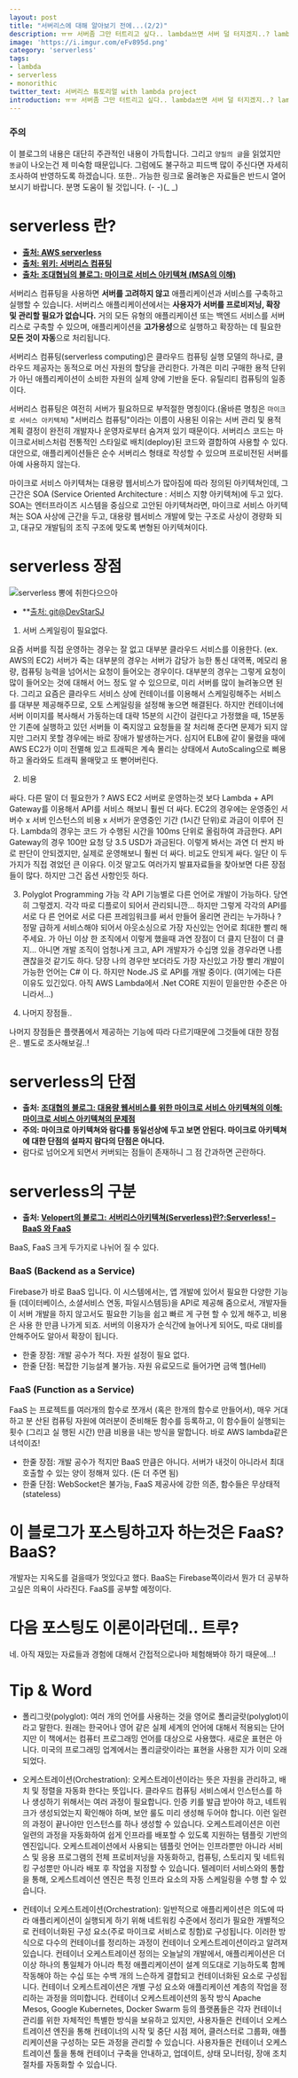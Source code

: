 ```yaml
---
layout: post
title: "서버리스에 대해 알아보기 전에...(2/2)"
description: ㅠㅠ 서버좀 그만 터트리고 싶다.. lambda쓰면 서버 덜 터지겠지..? lambda 프로젝트를 이용한 serverless 프로젝트...
image: 'https://i.imgur.com/eFv895d.png'
category: 'serverless'
tags:
- lambda
- serverless
- monorithic
twitter_text: 서버리스 튜토리얼 with lambda project
introduction: ㅠㅠ 서버좀 그만 터트리고 싶다.. lambda쓰면 서버 덜 터지겠지..? lambda 프로젝트를 이용한 serverless 프로젝트...
---
```


### 주의

이 블로그의 내용은 대단히 주관적인 내용이 가득합니다.
그리고 `양질의 글`을 읽었지만 `똥글`이 나오는건 제 미숙함 때문입니다.
그럼에도 불구하고 피드백 많이 주신다면 자세히 조사하여 반영하도록 하겠습니다.
또한.. 가능한 링크로 올려놓은 자료들은 반드시 열어보시기 바랍니다. 분명 도움이 될 것입니다.
(- -)(_ _)

# serverless 란?

- **[출처: AWS serverless](https://aws.amazon.com/ko/serverless)**
- **[출처: 위키: 서버리스 컴퓨팅](https://ko.wikipedia.org/wiki/%EC%84%9C%EB%B2%84%EB%A6%AC%EC%8A%A4_%EC%BB%B4%ED%93%A8%ED%8C%85)**
- **[출차: 조대협님의 블로그: 마이크로 서비스 아키텍쳐 (MSA의 이해)](http://bcho.tistory.com/948)**

서버리스 컴퓨팅을 사용하면 **서버를 고려하지 않고** 애플리케이션과 서비스를 구축하고 실행할 수 있습니다. 서버리스 애플리케이션에서는 **사용자가 서버를 프로비저닝, 확장 및 관리할 필요가 없습니다.** 거의 모든 유형의 애플리케이션 또는 백엔드 서비스를 서버리스로 구축할 수 있으며, 애플리케이션을 **고가용성**으로 실행하고 확장하는 데 필요한 **모든 것이 자동**으로 처리됩니다.


서버리스 컴퓨팅(serverless computing)은 클라우드 컴퓨팅 실행 모델의 하나로, 클라우드 제공자는 동적으로 머신 자원의 할당을 관리한다. 가격은 미리 구매한 용적 단위가 아닌 애플리케이션이 소비한 자원의 실제 양에 기반을 둔다. 유틸리티 컴퓨팅의 일종이다.

서버리스 컴퓨팅은 여전히 서버가 필요하므로 부적절한 명칭이다.(올바른 명칭은 `마이크로 서비스 아키텍쳐`) "서버리스 컴퓨팅"이라는 이름이 사용된 이유는 서버 관리 및 용적 계획 결정이 완전히 개발자나 운영자로부터 숨겨져 있기 때문이다. 서버리스 코드는 마이크로서비스처럼 전통적인 스타일로 배치(deploy)된 코드와 결합하여 사용할 수 있다. 대안으로, 애플리케이션들은 순수 서버리스 형태로 작성할 수 있으며 프로비전된 서버를 아예 사용하지 않는다.


마이크로 서비스 아키텍쳐는 대용량 웹서비스가 많아짐에 따라 정의된 아키텍쳐인데, 그 근간은 SOA (Service Oriented Architecture : 서비스 지향 아키텍쳐)에 두고 있다. SOA는 엔터프라이즈 시스템을 중심으로 고안된 아키텍쳐라면, 마이크로 서비스 아키텍쳐는 SOA 사상에 근간을 두고, 대용량 웹서비스 개발에 맞는 구조로 사상이 경량화 되고, 대규모 개발팀의 조직 구조에 맞도록 변형된 아키텍쳐이다.

# serverless 장점

![serverless 뽕에 취한다으으아](https://i.imgur.com/gDQLpna.jpg)

- **[출처: git@DevStarSJ](https://github.com/DevStarSJ/Study/blob/master/Blog/Cloud/AWS/Serverless/MonolithToServerless.01.md)


1. 서버 스케일링이 필요없다.

요즘 서버를 직접 운영하는 경우는 잘 없고 대부분 클라우드 서비스를 이용한다. (ex. AWS의 EC2) 서버가 죽는 대부분의 경우는 서버가 감당가
능한 통신 대역폭, 메모리 용량, 컴퓨팅 능력을 넘어서는 요청이 들어오는 경우이다. 대부분의 경우는 그렇게 요청이 많이 들어오는 것에 대해서
어느 정도 알 수 있으므로, 미리 서버를 많이 늘려놓으면 된다. 그리고 요즘은 클라우드 서비스 상에 컨테이너를 이용해서 스케일링해주는 서비스
를 대부분 제공해주므로, 오토 스케일링을 설정해 놓으면 해결된다. 하지만 컨테이너에 서버 이미지를 복사해서 가동하는데 대략 15분의 시간이 걸린다고 가정했을 때, 15분동안 기존에 실행하고 있던 서버들 이 죽지않고 요청들을 잘 처리해 준다면 문제가 되지 않지만 그러지 못할 경우에는 바로 장애가 발생하는거다. 심지어 ELB에 같이 물렸을 때에 AWS EC2가 이미 전멸해 있고 트래픽은 계속 몰리는 상태에서 AutoScaling으로 삐용하고 올라와도 트래픽 몰매맞고 또 뻗어버린다.

2. 비용

싸다. 다른 말이 더 필요한가 ? AWS EC2 서버로 운영하는것 보다 Lambda + API Gateway를 이용해서 API를 서비스 해보니 훨씬 더 싸다.
EC2의 경우에는 운영중인 서버수 x 서버 인스턴스의 비용 x 서버가 운영중인 기간 (1시간 단위)로 과금이 이루어 진다. Lambda의 경우는 코드
가 수행된 시간을 100ms 단위로 올림하여 과금한다. API Gateway의 경우 100만 요청 당 3.5 USD가 과금된다. 이렇게 봐서는 과연 더 싼지
바로 판단이 안되겠지만, 실제로 운영해보니 훨씬 더 싸다. 비교도 안되게 싸다. 일단 이 두가지가 직접 겪었던 큰 이유다. 이것 말고도 여러가지 발표자료들을 찾아보면 다른 장점들이 많다. 하지만 그건 옵션 사항인듯 하다.

3. Polyglot Programming 가능
각 API 기능별로 다른 언어로 개발이 가능하다. 당연히 그렇겠지. 각각 따로 디플로이 되어서 관리되니깐... 하지만 그렇게 각각의 API를 서로 다
른 언어로 서로 다른 프레임워크를 써서 만들어 올리면 관리는 누가하나 ? 정말 급하게 서비스해야 되어서 아웃소싱으로 가장 자신있는 언어로
최대한 빨리 해주세요. 가 아닌 이상 한 조직에서 이렇게 했을때 과연 장점이 더 클지 단점이 더 클지... 아니면 개발 조직이 엄청나게 크고, API
개발자가 수십명 있을 경우라면 나름 괜찮을것 같기도 하다. 당장 나의 경우만 보더라도 가장 자신있고 가장 빨리 개발이 가능한 언어는 C# 이
다. 하지만 Node.JS 로 API를 개발 중이다. (여기에는 다른 이유도 있긴있다. 아직 AWS Lambda에서 .Net CORE 지원이 믿을만한 수준은
아니라서...)

4. 나머지 장점들..

나머지 장점들은 플랫폼에서 제공하는 기능에 따라 다르기때문에 그것들에 대한 장점은.. 별도로 조사해보길..!

# serverless의 단점

- **출처: [조대협의 블로그: 대용량 웹서비스를 위한 마이크로 서비스 아키텍쳐의 이해: 마이크로 서비스 아키텍쳐의 문제점](http://bcho.tistory.com/948)**
- **주의: 마이크로 아키텍쳐와 람다를 동일선상에 두고 보면 안된다. 마이크로 아키텍쳐에 대한 단점의 설파지 람다의 단점은 아니다.**
- 람다로 넘어오게 되면서 커버되는 점들이 존재하니 그 점 간과하면 곤란하다.

# serverless의 구분

- **출처: [Velopert의 블로그: 서버리스아키텍쳐(Serverless)란?:Serverless! – BaaS 와 FaaS](http://bcho.tistory.com/948)**

BaaS, FaaS 크게 두가지로 나뉘어 질 수 있다.

### BaaS (Backend as a Service)

Firebase가 바로 BaaS 입니다. 이 시스템에서는, 앱 개발에 있어서 필요한 다양한 기능들 
(데이터베이스, 소셜서비스 연동, 파일시스템등)을 API로 제공해 줌으로서, 개발자들이 서버 개발을 하지 않고서도 필요한 기능을 쉽고 빠르
게 구현 할 수 있게 해주고, 비용은 사용 한 만큼 나가게 되죠. 서버의 이용자가 순식간에 늘어나게
되어도, 따로 대비를 안해주어도 알아서 확장이 됩니다.

- 한줄 장점: 개발 공수가 적다. 자원 설정이 필요 없다.
- 한줄 단점: 복잡한 기능설계 불가능. 자원 유료모드로 들어가면 금액 헬(Hell)

### FaaS (Function as a Service)

FaaS 는 프로젝트를 여러개의 함수로 쪼개서 (혹은 한개의 함수로 만들어서), 매우 거대하고 분
산된 컴퓨팅 자원에 여러분이 준비해둔 함수를 등록하고, 이 함수들이 실행되는 횟수 (그리고 실
행된 시간) 만큼 비용을 내는 방식을 말합니다. 바로 AWS lambda같은 녀석이죠!

- 한줄 장점: 개발 공수가 적지만 BaaS 만큼은 아니다. 서버가 내것이 아니라서 최대 호출할 수 있는 양이 정해져 있다. (돈 더 주면 됨)
- 한줄 단점: WebSocket은 불가능, FaaS 제공사에 강한 의존, 함수들은 무상태적(stateless)


# 이 블로그가 포스팅하고자 하는것은 FaaS? BaaS?

개발자는 지옥도를 걸을때가 멋있다고 했다. BaaS는 Firebase쪽이라서 뭔가 더 공부하고싶은 의욕이 사라진다.
FaaS를 공부할 예정이다. 

# 다음 포스팅도 이론이라던데.. 트루?

네. 아직 재밌는 자료들과 경험에 대해서 간접적으로나마 체험해봐야 하기 때문에...!

# Tip & Word

- 폴리그랏(polyglot): 여러 개의 언어를 사용하는 것을 영어로 폴리글랏(polyglot)이라고 말한다. 원래는 한국어나 영어 같은 실제 세계의 언어에 대해서 적용되는 단어지만 이 책에서는 컴퓨터 프로그래밍 언어를 대상으로 사용했다. 새로운 표현은 아니다. 미국의 프로그래밍 업계에서는 폴리글랏이라는 표현을 사용한 지가 이미 오래되었다.

- 오케스트레이션(Orchestration): 오케스트레이션이라는 뜻은 자원을 관리하고, 배치 및 정렬을 자동화 한다는 뜻입니다. 클라우드 컴퓨팅 서비스에서 인스턴스를 하나 생성하기 위해서는 여러 과정이 필요합니다. 인증 키를 발급 받아야 하고, 네트워크가 생성되었는지 확인해야 하며, 보안 룰도 미리 생성해 두어야 합니다. 이런 일련의 과정이 끝나야만 인스턴스를 하나 생성할 수 있습니다.
오케스트레이션은 이런 일련의 과정을 자동화하여 쉽게 인프라를 배포할 수 있도록 지원하는 템플릿 기반의 엔진입니다. 오케스트레이션에서 사용되는 템플릿 언어는 인프라뿐만 아니라 서비스 및 응용 프로그램의 전체 프로비저닝을 자동화하고, 컴퓨팅, 스토리지 및 네트워킹 구성뿐만 아니라 배포 후 작업을 지정할 수 있습니다. 텔레미터 서비스와의 통합을 통해, 오케스트레이션 엔진은 특정 인프라 요소의 자동 스케일링을 수행 할 수 있습니다.

- 컨테이너 오케스트레이션(Orchestration): 일반적으로 애플리케이션은 의도에 따라 애플리케이션이 실행되게 하기 위해 네트워킹 수준에서 정리가 필요한 개별적으로 컨테이너화된 구성 요소(주로 마이크로 서비스로 칭함)로 구성됩니다. 이러한 방식으로 다수의 컨테이너를 정리하는 과정이 컨테이너 오케스트레이션이라고 알려져 있습니다. 컨테이너 오케스트레이션 정의는 오늘날의 개발에서, 애플리케이션은 더 이상 하나의 통일체가 아니라 특정 애플리케이션이 설계 의도대로 기능하도록 함께 작동해야 하는 수십 또는 수백 개의 느슨하게 결합되고 컨테이너화된 요소로 구성됩니다. 컨테이너 오케스트레이션은 개별 구성 요소와 애플리케이션 계층의 작업을 정리하는 과정을 의미합니다. 컨테이너 오케스트레이션의 동작 방식 Apache Mesos, Google Kubernetes, Docker Swarm 등의 플랫폼들은 각자 컨테이너 관리를 위한 자체적인 특별한 방식을 보유하고 있지만, 사용자들은 컨테이너 오케스트레이션 엔진을 통해 컨테이너의 시작 및 중단 시점 제어, 클러스터로 그룹화, 애플리케이션을 구성하는 모든 과정을 관리할 수 있습니다. 사용자들은 컨테이너 오케스트레이션 툴을 통해 컨테이너 구축을 안내하고, 업데이트, 상태 모니터링, 장애 조치 절차를 자동화할 수 있습니다.



